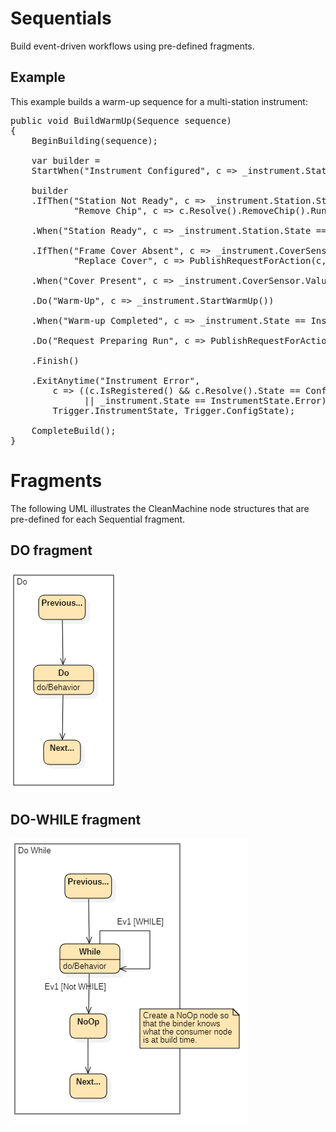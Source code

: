 # Sequentials
Build event-driven workflows using pre-defined fragments.

## Example
This example builds a warm-up sequence for a multi-station instrument:
<pre>
public void BuildWarmUp(Sequence sequence)
{
    BeginBuilding(sequence);
 
    var builder = 
	StartWhen("Instrument Configured", c => _instrument.State == InstrumentState.Configured, Trigger.InstrumentState); 
 
    builder
    .IfThen("Station Not Ready", c => _instrument.Station.State != StationState.ClosedEmpty,
            "Remove Chip", c => c.Resolve<InstrumentControl>().RemoveChip().Run(), Trigger.StationState)

    .When("Station Ready", c => _instrument.Station.State == StationState.ClosedEmpty, Trigger.StationState)

    .IfThen("Frame Cover Absent", c => _instrument.CoverSensor.Value == DigitalState.Off,
            "Replace Cover", c => PublishRequestForAction(c, ActionType.ReplaceCover), Trigger.TemporaryCoverTrigger)

    .When("Cover Present", c => _instrument.CoverSensor.Value == DigitalState.On, Trigger.TemporaryCoverTrigger)

    .Do("Warm-Up", c => _instrument.StartWarmUp())
 
    .When("Warm-up Completed", c => _instrument.State == InstrumentState.Idle, Trigger.InstrumentState)

    .Do("Request Preparing Run", c => PublishRequestForAction(c, ActionType.PrepareRun))

    .Finish()

    .ExitAnytime("Instrument Error", 
        c => ((c.IsRegistered<IConfiguration>() && c.Resolve<IConfiguration>().State == ConfigurationState.Error)
              || _instrument.State == InstrumentState.Error),
        Trigger.InstrumentState, Trigger.ConfigState);
 
    CompleteBuild();
}
</pre>

# Fragments
The following UML illustrates the CleanMachine node structures that are pre-defined for each Sequential fragment.

## DO fragment
![img](images/diagrams/do.png)

## DO-WHILE fragment
![img](images/diagrams/do-while.png)
